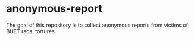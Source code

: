 # anonymous-report
The goal of this repository is to collect anonymous reports from victims of BUET rags, tortures.
